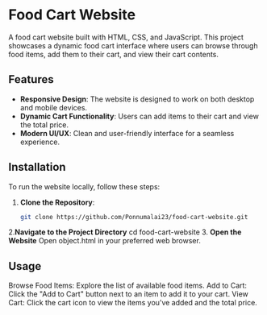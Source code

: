 # Food Cart Website

A food cart website built with HTML, CSS, and JavaScript. This project showcases a dynamic food cart interface where users can browse through food items, add them to their cart, and view their cart contents.

## Features

- **Responsive Design**: The website is designed to work on both desktop and mobile devices.
- **Dynamic Cart Functionality**: Users can add items to their cart and view the total price.
- **Modern UI/UX**: Clean and user-friendly interface for a seamless experience.

 
## Installation

To run the website locally, follow these steps:

1. **Clone the Repository**:
   ```bash
   git clone https://github.com/Ponnumalai23/food-cart-website.git
2.**Navigate to the Project Directory**
    cd food-cart-website
3. **Open the Website**
      Open object.html in your preferred web browser.

## Usage
Browse Food Items: Explore the list of available food items.
Add to Cart: Click the "Add to Cart" button next to an item to add it to your cart.
View Cart: Click the cart icon to view the items you’ve added and the total price.
